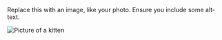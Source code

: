 Replace this with an image, like your photo. Ensure you include some alt-text.

![Picture of a kitten](http://www.placekitten.com/200/300) 
